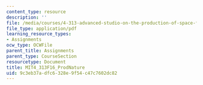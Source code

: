 ```yaml
---
content_type: resource
description: ''
file: /media/courses/4-313-advanced-studio-on-the-production-of-space-fall-2016/9c3eb37adfc6328e9f54c47c7602dc82_MIT4_313F16_ProdNature.pdf
file_type: application/pdf
learning_resource_types:
- Assignments
ocw_type: OCWFile
parent_title: Assignments
parent_type: CourseSection
resourcetype: Document
title: MIT4_313F16_ProdNature
uid: 9c3eb37a-dfc6-328e-9f54-c47c7602dc82
---
```

